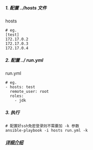 
##### 1. 配置 ../hosts 文件
hosts
```
# eg.
[test]
172.17.0.2
172.17.0.3
172.17.0.4
```
##### 2. 配置 ../ run.yml
run.yml
```
# eg.
- hosts: test
  remote_user: root
  roles:
    - jdk
```
##### 3. 执行  

```
# 配置好ssh免密登录则不需要加 -k 参数
ansible-playbook -i hosts run.yml -k
```

##### [详细介绍](http://waterandair.top/2018/03/22/install-jdk)